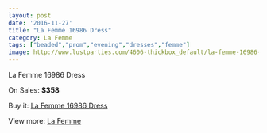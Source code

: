 ```yaml
---
layout: post
date: '2016-11-27'
title: "La Femme 16986 Dress"
category: La Femme
tags: ["beaded","prom","evening","dresses","femme"]
image: http://www.lustparties.com/4606-thickbox_default/la-femme-16986-dress.jpg
---
```

La Femme 16986 Dress

On Sales: **$358**
<a href="https://www.lustparties.com/en/la-femme/1541-la-femme-16986-dress.html"><amp-img layout="responsive" width="600" height="600" src="//www.lustparties.com/4606-thickbox_default/la-femme-16986-dress.jpg" alt="La Femme 16986 Dress 0" /></a>
<a href="https://www.lustparties.com/en/la-femme/1541-la-femme-16986-dress.html"><amp-img layout="responsive" width="600" height="600" src="//www.lustparties.com/4607-thickbox_default/la-femme-16986-dress.jpg" alt="La Femme 16986 Dress 1" /></a>
<a href="https://www.lustparties.com/en/la-femme/1541-la-femme-16986-dress.html"><amp-img layout="responsive" width="600" height="600" src="//www.lustparties.com/4608-thickbox_default/la-femme-16986-dress.jpg" alt="La Femme 16986 Dress 2" /></a>
<a href="https://www.lustparties.com/en/la-femme/1541-la-femme-16986-dress.html"><amp-img layout="responsive" width="600" height="600" src="//www.lustparties.com/4609-thickbox_default/la-femme-16986-dress.jpg" alt="La Femme 16986 Dress 3" /></a>

Buy it: [La Femme 16986 Dress](https://www.lustparties.com/en/la-femme/1541-la-femme-16986-dress.html "La Femme 16986 Dress")

View more: [La Femme](https://www.lustparties.com/en/4-la-femme "La Femme")